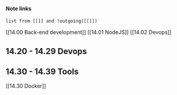 #### Note links

```dataview
list from [[]] and !outgoing([[]])
```

[[14.00 Back-end development]]
[[14.01 NodeJS]]
[[14.02 Devops]]
## 14.20 - 14.29 Devops 
## 14.30 - 14.39 Tools
[[14.30 Docker]]
